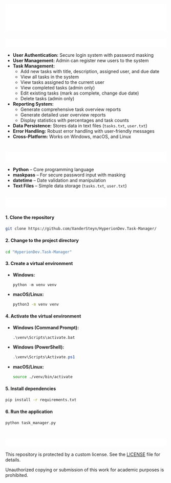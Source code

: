 <h1 align="center">
  <img src="https://github.com/XanderSteyn/xandersteyn/blob/main/IGNORE/Headers/Tasks/Task%20Manager.svg" alt="Task Manager - CLI Task Management Application"/><br>
</h1>

<img src="https://github.com/XanderSteyn/xandersteyn/blob/main/IGNORE/Headers/Repos/Features.svg" alt="Features" height="25px"/>

- **User Authentication:** Secure login system with password masking
- **User Management:** Admin can register new users to the system
- **Task Management:** 
  - Add new tasks with title, description, assigned user, and due date
  - View all tasks in the system
  - View tasks assigned to the current user
  - View completed tasks (admin only)
  - Edit existing tasks (mark as complete, change due date)
  - Delete tasks (admin only)
- **Reporting System:** 
  - Generate comprehensive task overview reports
  - Generate detailed user overview reports
  - Display statistics with percentages and task counts
- **Data Persistence:** Stores data in text files (`tasks.txt`, `user.txt`)
- **Error Handling:** Robust error handling with user-friendly messages
- **Cross-Platform:** Works on Windows, macOS, and Linux

<h1></h1>

<img src="https://github.com/XanderSteyn/xandersteyn/blob/main/IGNORE/Headers/Repos/Technologies%20Used.svg" alt="Technologies Used" height="30px"/>

- **Python** – Core programming language
- **maskpass** – For secure password input with masking
- **datetime** – Date validation and manipulation
- **Text Files** – Simple data storage (`tasks.txt`, `user.txt`)

<h2></h2>

<img src="https://github.com/XanderSteyn/xandersteyn/blob/main/IGNORE/Headers/Repos/Setup%20Instructions.svg" alt="Setup Instructions" height="30px"/>

#### 1. Clone the repository
```bash
git clone https://github.com/XanderSteyn/HyperionDev.Task-Manager/
```

#### 2. Change to the project directory
```bash
cd "HyperionDev.Task-Manager"
```

#### 3. Create a virtual environment
- **Windows:**
  ```powershell
  python -m venv venv
  ```
- **macOS/Linux:**
  ```bash
  python3 -m venv venv
  ```

#### 4. Activate the virtual environment
- **Windows (Command Prompt):**
  ```cmd
  .\venv\Scripts\activate.bat
  ```
- **Windows (PowerShell):**
  ```powershell
  .\venv\Scripts\Activate.ps1
  ```
- **macOS/Linux:**
  ```bash
  source ./venv/bin/activate
  ```

#### 5. Install dependencies
```bash
pip install -r requirements.txt
```

#### 6. Run the application
```bash
python task_manager.py
```

<h1></h1>

<img src="https://github.com/XanderSteyn/xandersteyn/blob/main/IGNORE/Headers/License.svg" alt="License" height="25px"/>

This repository is protected by a custom license. See the [LICENSE](LICENSE) file for details.

Unauthorized copying or submission of this work for academic purposes is prohibited.
